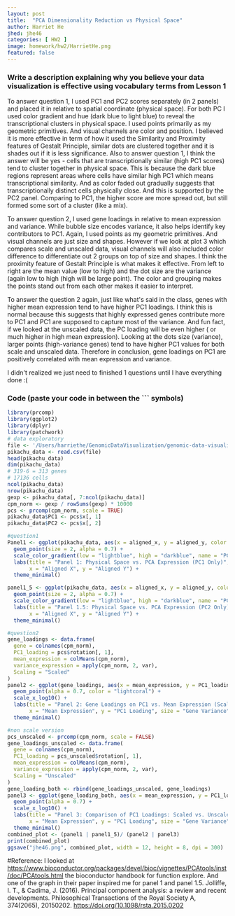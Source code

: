```yaml
---
layout: post
title:  "PCA Dimensionality Reduction vs Physical Space"
author: Harriet He
jhed: jhe46
categories: [ HW2 ]
image: homework/hw2/HarrietHe.png
featured: false
---
```


### Write a description explaining why you believe your data visualization is effective using vocabulary terms from Lesson 1

To answer question 1, I used PC1 and PC2 scores separately (in 2 panels) and placed it in relative to spatial coordinate (physical space). For both PC I used color gradient and hue (dark blue to light blue) to reveal the transcriptional clusters in physical space. I used points primarily as my geometric primitives. And visual channels are color and position. I believed it is more effective in term of how it used the Similarity and Proximity features of Gestalt Principle, similar dots are clustered together and it is shades out if it is less significance. 
Also to answer question 1,   I think the answer will be yes - cells that are transcriptionally similar (high PC1 scores) tend to cluster together in physical space. This is because the dark blue regions represent areas where cells have similar high PC1 which means  transcriptional similarity. And as color faded out gradually suggests that transcriptionally distinct cells physically close.  And this is supported by the PC2 panel. Comparing to PC1, the higher score are more spread out, but still formed some sort of a cluster (like a mix). 

To answer question 2, I used gene loadings in relative to mean expression and variance. While bubble size encodes variance, it also helps identify key contributors to PC1. Again, I used points as my geometric primitives. And visual channels are just size and shapes. However if we look at plot 3 which compares scale and unscaled data,  visual channels  will also included color difference to differentiate out 2 groups on top of size and shapes. I think the proximity feature of Gestalt Principle is what makes it effective. From left to right are the mean value (low to high) and the dot size are the variance (again low to high (high will be large point). The color and grouping makes the points stand out from each other makes it easier to interpret. 

To answer the question 2 again, just like what's said in the class, genes with higher mean expression tend to have higher PC1 loadings. I think this is normal because this suggests that highly expressed genes contribute more to PC1 and PC1 are supposed to capture most of the variance. And fun fact, if we looked at the unscaled data, the PC loading will be even higher ( or much higher in high mean expression).  Looking at the dots size (variance), larger points (high-variance genes) tend to have higher PC1 values for both scale and unscaled data. Therefore in conclusion, gene loadings on PC1 are positively correlated with mean expression and variance.

I didn't realized we just need to finished 1 questions until I have everything done :( 

### Code (paste your code in between the ``` symbols)

```r
library(prcomp)
library(ggplot2)
library(dplyr)
library(patchwork)
# data exploratory 
file <- '/Users/harriethe/GenomicDataVisualization/genomic-data-visualization-2025/data/pikachu.csv.gz'
pikachu_data <- read.csv(file)
head(pikachu_data)
dim(pikachu_data)
# 319-6 = 313 genes
# 17136 cells
ncol(pikachu_data)
nrow(pikachu_data)
gexp <- pikachu_data[, 7:ncol(pikachu_data)]
cpm_norm <- gexp / rowSums(gexp) * 10000
pcs <- prcomp(cpm_norm, scale = TRUE)
pikachu_data$PC1 <- pcs$x[, 1]
pikachu_data$PC2 <- pcs$x[, 2] 

#question1
Panel1 <- ggplot(pikachu_data, aes(x = aligned_x, y = aligned_y, color = PC1)) +
  geom_point(size = 2, alpha = 0.7) + 
  scale_color_gradient(low = "lightblue", high = "darkblue", name = "PC1 Score") +  
  labs(title = "Panel 1: Physical Space vs. PCA Expression (PC1 Only)", 
       x = "Aligned X", y = "Aligned Y") +
  theme_minimal()

panel1_5 <- ggplot(pikachu_data, aes(x = aligned_x, y = aligned_y, color = PC2)) +
  geom_point(size = 2, alpha = 0.7) + 
  scale_color_gradient(low = "lightblue", high = "darkblue", name = "PC2 Score") +  
  labs(title = "Panel 1.5: Physical Space vs. PCA Expression (PC2 Only)", 
       x = "Aligned X", y = "Aligned Y") +
  theme_minimal()

#question2
gene_loadings <- data.frame(
  gene = colnames(cpm_norm),
  PC1_loading = pcs$rotation[, 1],
  mean_expression = colMeans(cpm_norm),
  variance_expression = apply(cpm_norm, 2, var),
  Scaling = "Scaled"
)
panel2 <- ggplot(gene_loadings, aes(x = mean_expression, y = PC1_loading, size = variance_expression)) +
  geom_point(alpha = 0.7, color = "lightcoral") +
  scale_x_log10() +
  labs(title = "Panel 2: Gene Loadings on PC1 vs. Mean Expression (Scaled)",
       x = "Mean Expression", y = "PC1 Loading", size = "Gene Variance") +
  theme_minimal()

#non scale version
pcs_unscaled <- prcomp(cpm_norm, scale = FALSE)
gene_loadings_unscaled <- data.frame(
  gene = colnames(cpm_norm),
  PC1_loading = pcs_unscaled$rotation[, 1],
  mean_expression = colMeans(cpm_norm),
  variance_expression = apply(cpm_norm, 2, var),
  Scaling = "Unscaled"
)
gene_loading_both <- rbind(gene_loadings_unscaled, gene_loadings)
panel3 <- ggplot(gene_loading_both, aes(x = mean_expression, y = PC1_loading, size = variance_expression, color = Scaling)) +
  geom_point(alpha = 0.7) +
  scale_x_log10() +
  labs(title = "Panel 3: Comparison of PC1 Loadings: Scaled vs. Unscaled",
       x = "Mean Expression", y = "PC1 Loading", size = "Gene Variance", color = "Scaling") + theme(plot.title = element_text(size = 7))+
  theme_minimal()
combined_plot <- (panel1 | panel1_5)/ (panel2 | panel3)
print(combined_plot)
ggsave("jhe46.png", combined_plot, width = 12, height = 8, dpi = 300)
```
#Reference:
I looked at https://www.bioconductor.org/packages/devel/bioc/vignettes/PCAtools/inst/doc/PCAtools.html
the bioconductor handbook for function explore. 
And one of the graph in their paper inspired me for panel 1 and panel 1.5. 
Jolliffe, I. T., & Cadima, J. (2016). Principal component analysis: a review and recent developments. Philosophical Transactions of the Royal Society A, 374(2065), 20150202. https://doi.org/10.1098/rsta.2015.0202